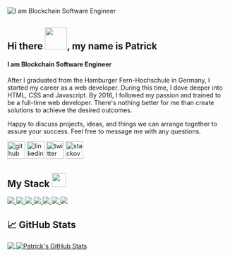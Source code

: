 ![I am Blockchain Software Engineer](https://pbs.twimg.com/profile_banners/1424648016338751488/1634749813/1500x500)

## Hi there <img src = "https://raw.githubusercontent.com/MartinHeinz/MartinHeinz/master/wave.gif" width = 50px>, my name is Patrick
#### I am Blockchain Software Engineer

After I graduated from the Hamburger Fern-Hochschule in Germany, I started my career as a web developer. During this time, I dove deeper into HTML, CSS and Javascript. By 2016, I followed my passion and trained to be a full-time web developer. There's nothing better for me than create solutions to achieve the desired outcomes.

Happy to discuss projects, ideas, and things we can arrange together to assure your success. Feel free to message me with any questions.

[<img src='https://cdn.jsdelivr.net/npm/simple-icons@3.0.1/icons/github.svg' alt='github' height='40'>](https://github.com/patrickdevelopes)  [<img src='https://cdn.jsdelivr.net/npm/simple-icons@3.0.1/icons/linkedin.svg' alt='linkedin' height='40'>](https://www.linkedin.com/in/patrick-meier-4b8961162/)  [<img src='https://cdn.jsdelivr.net/npm/simple-icons@3.0.1/icons/twitter.svg' alt='twitter' height='40'>](https://twitter.com/Patrick39513834)  [<img src='https://cdn.jsdelivr.net/npm/simple-icons@3.0.1/icons/stackoverflow.svg' alt='stackoverflow' height='40'>](https://stackoverflow.com/users/14157298)


<h2> My Stack <img src = "https://media2.giphy.com/media/QssGEmpkyEOhBCb7e1/giphy.gif?cid=ecf05e47a0n3gi1bfqntqmob8g9aid1oyj2wr3ds3mg700bl&rid=giphy.gif" width = 32px> </h2>
<a href= https://github.com/?tab=repositories&q=&type=&language=javascript&sort= > <img src ='https://img.shields.io/badge/Code%09-Javascript-green/?style=flat&logo=javascript&logoColor=white&color=2bbc8a'> </a>
<a href= https://github.com/?tab=repositories&q=&type=&language=typescript&sort= > <img src ='https://img.shields.io/badge/Code%09-Typescript-green/?style=flat&logo=typescript&logoColor=white&color=2bbc8a'> </a>
<a href= https://github.com/?tab=repositories&q=&type=&language=rust&sort= > <img  src ='https://img.shields.io/badge/Code%09-Rust-green/?style=flat&logo=rust&logoColor=white&color=2bbc8a'> </a>
<a href= https://github.com/?tab=repositories&q=&type=&language=pythonsort= > <img src ='https://img.shields.io/badge/Code%09-Python-green/?style=flat&logo=python&logoColor=white&color=2bbc8a'> </a>
<a href= https://github.com/?tab=repositories&q=&type=&language=gatsby&sort= > <img src ='https://img.shields.io/badge/Code%09-GraphQL-green/?style=flat&logo=graphql&logoColor=white&color=2bbc8a'> </a>
<a href= https://github.com/?tab=repositories&q=&type=&language=express&sort= > <img src ='https://img.shields.io/badge/Code%09-React-green/?style=flat&logo=react&logoColor=white&color=2bbc8a'> </a>
<a href= https://github.com/?tab=repositories&q=&type=&language=angularjs&sort= > <img  src ='https://img.shields.io/badge/Code%09-Gatsby-green/?style=flat&logo=gatsby&logoColor=white&color=2bbc8a'> </a>


## &#x1f4c8; GitHub Stats

<a href="https://github.com/patrickdevelopes/patrickdevelopes">
  <img align="center" src="https://github-readme-stats.vercel.app/api/top-langs/?username=patrickdevelopes&hide=java,html,tex&title_color=ffffff&text_color=c9cacc&icon_color=2bbc8a&bg_color=1d1f21&langs_count=3" />
</a>
<a href="https://github.com/patrickdevelopes/patrickdevelopes">
  <img align="center" src="https://github-readme-stats.vercel.app/api?username=patrickdevelopes&show_icons=true&line_height=27&count_private=true&title_color=ffffff&text_color=c9cacc&icon_color=2bbc8a&bg_color=1d1f21" alt="Patrick's GitHub Stats" />
</a>
